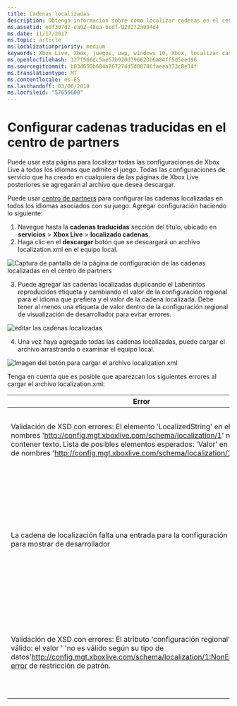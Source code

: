 ```yaml
---
title: Cadenas localizadas
description: Obtenga información sobre cómo localizar cadenas en el centro de partners
ms.assetid: e0f307d2-ea02-48ea-bcdf-828272a894d4
ms.date: 11/17/2017
ms.topic: article
ms.localizationpriority: medium
keywords: Xbox Live, Xbox, juegos, uwp, windows 10, Xbox, localizar cadenas, centro de partners
ms.openlocfilehash: 127f566dc5ae57b920d396623b6a84ff5d5eed96
ms.sourcegitcommit: b034650b684a767274d5d88746faeea373c8e34f
ms.translationtype: MT
ms.contentlocale: es-ES
ms.lasthandoff: 03/06/2019
ms.locfileid: "57656600"
---
```

# <a name="configuring-localized-strings-in-partner-center"></a>Configurar cadenas traducidas en el centro de partners

Puede usar esta página para localizar todas las configuraciones de Xbox Live a todos los idiomas que admite el juego. Todas las configuraciones de servicio que ha creado en cualquiera de las páginas de Xbox Live posteriores se agregarán al archivo que desea descargar.

Puede usar [centro de partners](https://partner.microsoft.com/dashboard) para configurar las cadenas localizadas en todos los idiomas asociados con su juego. Agregar configuración haciendo lo siguiente:

1. Navegue hasta la **cadenas traducidas** sección del título, ubicado en **servicios** > **Xbox Live** > **localizado cadenas**.
2. Haga clic en el **descargar** botón que se descargará un archivo localization.xml en el equipo local.

![Captura de pantalla de la página de configuración de las cadenas localizadas en el centro de partners](../../images/dev-center/localized-strings/localized-strings-1.png)

3. Puede agregar las cadenas localizadas duplicando el <Value locale="en-US">Laberintos reproducidos</Value> etiqueta y cambiando el valor de la configuración regional para el idioma que prefiera y el valor de la cadena localizada. Debe tener al menos una etiqueta de valor dentro de la configuración regional de visualización de desarrollador para evitar errores.

![editar las cadenas localizadas](../../images/dev-center/localized-strings/localized-strings.gif)

4. Una vez haya agregado todas las cadenas localizadas, puede cargar el archivo arrastrando o examinar el equipo local.

![Imagen del botón para cargar el archivo localization.xml](../../images/dev-center/localized-strings/localized-strings-2.png)

Tenga en cuenta que es posible que aparezcan los siguientes errores al cargar el archivo localization.xml:

| Error | Razón |
|---------------------------|-------------|
| Validación de XSD con errores: El elemento 'LocalizedString' en el espacio de nombres 'http://config.mgt.xboxlive.com/schema/localization/1' no puede contener texto. Lista de posibles elementos esperados: 'Valor' en el espacio de nombres 'http://config.mgt.xboxlive.com/schema/localization/1' | Esto se produce cuando el documento XML con formato incorrecto |
| La cadena de localización falta una entrada para la configuración regional para mostrar de desarrollador | Esto se produce cuando una cadena traducida falta una entrada cuya configuración regional no coincide con la configuración regional para mostrar de desarrollo |
| Validación de XSD con errores: El atributo 'configuración regional' no es válido: el valor ' 'no es válido según su tipo de datos'http://config.mgt.xboxlive.com/schema/localization/1:NonEmptyString'-error de restricción de patrón. | Esto se produce cuando una cadena traducida falta el valor de configuración regional en el <Value> tag|
